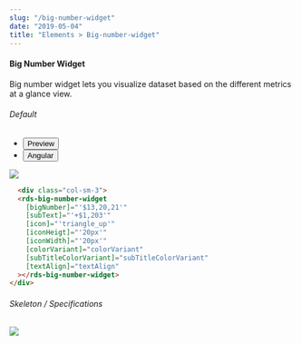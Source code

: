 ```yaml
---
slug: "/big-number-widget"
date: "2019-05-04"
title: "Elements > Big-number-widget"
---
```


<!-- CSS only -->
<link href="https://cdn.jsdelivr.net/npm/bootstrap@5.1.3/dist/css/bootstrap.min.css" rel="stylesheet" integrity="sha384-1BmE4kWBq78iYhFldvKuhfTAU6auU8tT94WrHftjDbrCEXSU1oBoqyl2QvZ6jIW3" crossorigin="anonymous">
<link rel="stylesheet" href="../../../../../../../raaghu/src/assets/css/style-elements.css">
<link rel="stylesheet" href="../../../../../../../raaghu/src/assets/css/main.css">

#### Big Number Widget

<p class="">Big number widget lets you visualize dataset based on the different metrics at a glance view.</p>
<section class="py-4">
    <h6>Default</h6>
    <div class="py-3">
      <div class="cust-tabs">
        <ul class="nav nav-tabs" id="myTab" role="tablist">
          <li class="nav-item" role="presentation">
            <button class="nav-link active" id="PreviewBasic-tab" data-bs-toggle="tab" data-bs-target="#PreviewBasic" type="button" role="tab" aria-controls="PreviewBasic" aria-selected="true">Preview </button>
          </li>
          <li class="nav-item" role="presentation">
            <button class="nav-link" id="AngularBasic-tab" data-bs-toggle="tab" data-bs-target="#AngularBasic" type="button" role="tab" aria-controls="AngularBasic" aria-selected="false"><i class="bi bi-code-slash" style="font-size:1.0rem"></i>Angular</button>
          </li>
        </ul>
      </div>
      <div class="tab-content card border" id="myTabContent">
        <div class="tab-pane fade show active" id="PreviewBasic" role="tabpanel" aria-labelledby="PreviewBasic-tab">
         <div class="contents  p-5">
              <div class="row">
            <div class="col-md-12">
            <img src="/images/big-number-widget.png" class="img-fluid">
            </div>
            </div>
     </div>
                       
  </div>
        <div class="tab-pane fade show" id="AngularBasic" role="tabpanel" aria-labelledby="AngularBasic-tab">
          <div class="contents bg-code">
<div class="row m-0">

```html
  <div class="col-sm-3">
  <rds-big-number-widget
    [bigNumber]="'$13,20,21'"
    [subText]="'+$1,203'"
    [icon]="'triangle_up'"
    [iconHeigt]="'20px'"
    [iconWidth]="'20px'"
    [colorVariant]="colorVariant"
    [subTitleColorVariant]="subTitleColorVariant"
    [textAlign]="textAlign"
  ></rds-big-number-widget>
</div>
```
</div>
</div>
  </div>
        </div>
      </div>
    </div>
  </section>

###### Skeleton / Specifications 

<div class="py-3">
 <div class="card border p-5">
  <div class="row">
      <div class="col-md-12">
        <img src="/images/big-number-widget-skeleto.png" class="img-fluid">
     </div>
   </div>
   </div>
 </div>
</div>

<!-- JavaScript Bundle with Popper -->
<script src="https://cdn.jsdelivr.net/npm/bootstrap@5.1.3/dist/js/bootstrap.bundle.min.js" integrity="sha384-ka7Sk0Gln4gmtz2MlQnikT1wXgYsOg+OMhuP+IlRH9sENBO0LRn5q+8nbTov4+1p" crossorigin="anonymous"></script>

   